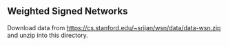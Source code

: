 ## Weighted Signed Networks

Download data from https://cs.stanford.edu/~srijan/wsn/data/data-wsn.zip
and unzip into this directory.